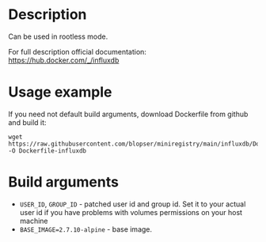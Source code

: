 # Description
Can be used in rootless mode.

For full description official documentation: https://hub.docker.com/_/influxdb

# Usage example
If you need not default build arguments, download Dockerfile from github and build it:
```
wget https://raw.githubusercontent.com/blopser/miniregistry/main/influxdb/Dockerfile -O Dockerfile-influxdb
```

# Build arguments
- `USER_ID`, `GROUP_ID` - patched user id and group id. Set it to your actual user id if you have problems with volumes permissions on your host machine
- `BASE_IMAGE=2.7.10-alpine` - base image.
